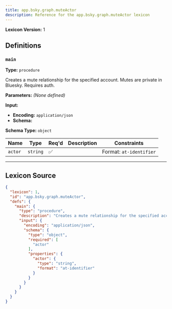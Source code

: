 ```yaml
---
title: app.bsky.graph.muteActor
description: Reference for the app.bsky.graph.muteActor lexicon
---
```

**Lexicon Version:** 1

## Definitions

<a name="main"></a>
### `main`

**Type:** `procedure`

Creates a mute relationship for the specified account. Mutes are private in Bluesky. Requires auth.

**Parameters:** _(None defined)_

**Input:**

- **Encoding:** `application/json`
- **Schema:**

**Schema Type:** `object`

| Name | Type | Req'd  | Description | Constraints |
|------|------|----------|-------------|-------------|
| `actor` | `string` | ✅  |  | Format: `at-identifier` |

---

## Lexicon Source
```json
{
  "lexicon": 1,
  "id": "app.bsky.graph.muteActor",
  "defs": {
    "main": {
      "type": "procedure",
      "description": "Creates a mute relationship for the specified account. Mutes are private in Bluesky. Requires auth.",
      "input": {
        "encoding": "application/json",
        "schema": {
          "type": "object",
          "required": [
            "actor"
          ],
          "properties": {
            "actor": {
              "type": "string",
              "format": "at-identifier"
            }
          }
        }
      }
    }
  }
}
```
